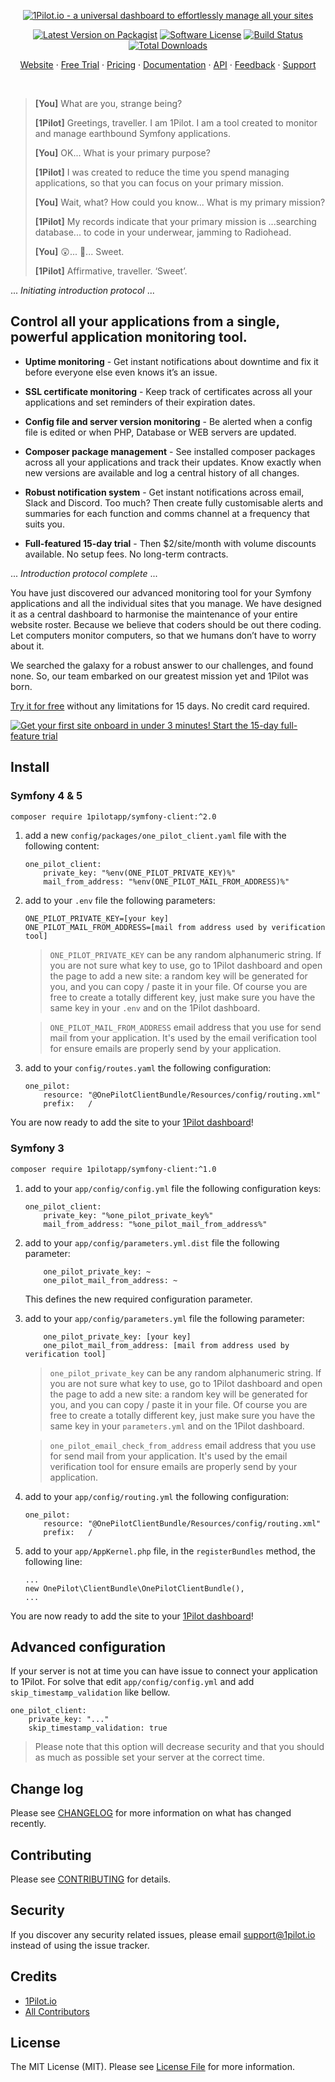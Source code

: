 <p align="center">
  <a href="https://1pilot.io/symfony"><img src="https://1pilot.io/assets/images/repos/1pilot_logo_symfony.png" alt="1Pilot.io - a universal dashboard to effortlessly manage all your sites"></a>
</p>

<p align="center">
<a href="https://packagist.org/packages/1pilotapp/symfony-client"><img alt="Latest Version on Packagist" src="https://img.shields.io/packagist/v/1pilotapp/symfony-client.svg?style=flat-square"></a>
<a href="https://github.com/1PilotApp/symfony-client/blob/master/LICENSE.md"><img alt="Software License" src="https://img.shields.io/badge/license-MIT-brightgreen.svg?style=flat-square"></a>
<a href="https://github.com/1PilotApp/symfony-client/actions"><img alt="Build Status" src="https://img.shields.io/github/workflow/status/1PilotApp/symfony-client/tests?label=tests&style=flat-square"></a>
<a href="https://packagist.org/packages/1PilotApp/symfony-client"><img alt="Total Downloads" src="https://img.shields.io/packagist/dt/1pilotapp/symfony-client.svg?style=flat-square"></a>
</p>

<p align="center">
  <a href="https://1pilot.io/symfony">Website</a>
  <span> · </span>
  <a href="https://app.1pilot.io/register">Free Trial</a>
  <span> · </span>
  <a href="https://1pilot.io/#pricing">Pricing</a>
  <span> · </span>
  <a href="https://docs.1pilot.io/setup/symfony" target="_blank" >Documentation</a>
  <span> · </span>
  <a href="https://docs.1pilot.io/api/introduction" target="_blank">API</a>
  <span> · </span>
  <a href="https://1pilot.nolt.io" target="_blank">Feedback</a>
  <span> · </span>
  <a href="mailto:support@1pilot.io" target="_blank">Support</a>
</p><br>

<blockquote>
<p><strong>[You]</strong> What are you, strange being?</p>
<p><strong>[1Pilot]</strong> Greetings, traveller. I am 1Pilot. I am a tool created to monitor and manage earthbound Symfony applications.</p>
<p><strong>[You]</strong> OK... What is your primary purpose?</p>
<p><strong>[1Pilot]</strong> I was created to reduce the time you spend managing applications, so that you can focus on your primary mission.</p>
<p><strong>[You]</strong> Wait, what? How could you know... What is my primary mission?</p>
<p><strong>[1Pilot]</strong> My records indicate that your primary mission is ...searching database... to code in your underwear, jamming to Radiohead.</p>
<p><strong>[You]</strong> 😲... 🤪... Sweet.</p>
<p><strong>[1Pilot]</strong> Affirmative, traveller. ‘Sweet’.</p>
</blockquote>

... _Initiating introduction protocol_ ...  

## Control all your applications from a single, powerful application monitoring tool.

- **Uptime monitoring** - Get instant notifications about downtime and fix it before everyone else even knows it’s an issue.  

- **SSL certificate monitoring** - Keep track of certificates across all your applications and set reminders of their expiration dates.  
- **Config file and server version monitoring** - Be alerted when a config file is edited or when PHP, Database or WEB servers are updated.  

- **Composer package management** - See installed composer packages across all your applications and track their updates. Know exactly when new versions are available and log a central history of all changes.  
  
- **Robust notification system** - Get instant notifications across email, Slack and Discord. Too much? Then create fully customisable alerts and summaries for each function and comms channel at a frequency that suits you.  

- **Full-featured 15-day trial** - Then $2/site/month with volume discounts available. No setup fees. No long-term contracts.  

... _Introduction protocol complete_ ...

You have just discovered our advanced monitoring tool for your Symfony applications and all the individual sites that you manage. We have designed it as a central dashboard to harmonise the maintenance of your entire website roster. Because we believe that coders should be out there coding. Let computers monitor computers, so that we humans don’t have to worry about it.

We searched the galaxy for a robust answer to our challenges, and found none. So, our team embarked on our greatest mission yet and 1Pilot was born.

<a href="https://app.1pilot.io/register">Try it for free</a> without any limitations for 15 days. No credit card required.

<a href="https://app.1pilot.io/register"><img src="https://user-images.githubusercontent.com/12028540/52998798-76510900-3424-11e9-9ad1-450ffc32f06a.jpg" alt="Get your first site onboard in under 3 minutes! Start the 15-day full-feature trial"></a>

## Install

### Symfony 4 & 5

``` bash
composer require 1pilotapp/symfony-client:^2.0
```

1. add a new `config/packages/one_pilot_client.yaml` file with the following content:
    ```
    one_pilot_client:
        private_key: "%env(ONE_PILOT_PRIVATE_KEY)%"
        mail_from_address: "%env(ONE_PILOT_MAIL_FROM_ADDRESS)%"
    ```

2. add to your `.env` file the following parameters:
    ```    
    ONE_PILOT_PRIVATE_KEY=[your key]
    ONE_PILOT_MAIL_FROM_ADDRESS=[mail from address used by verification tool]
    ```
    > `ONE_PILOT_PRIVATE_KEY` can be any random alphanumeric string. If you are not sure what key to use, go to 1Pilot dashboard and open the page to add a new site: a random key will be generated for you, and you can copy / paste it in your file. Of course you are free to create a totally different key, just make sure you have the same key in your `.env` and on the 1Pilot dashboard. 

    > `ONE_PILOT_MAIL_FROM_ADDRESS` email address that you use for send mail from your application. It's used by the email verification tool for ensure emails are properly send by your application. 

3. add to your `config/routes.yaml` the following configuration:
    ```
    one_pilot:
        resource: "@OnePilotClientBundle/Resources/config/routing.xml"
        prefix:   /
    ```

You are now ready to add the site to your [1Pilot dashboard](https://app.1pilot.io/sites/create)!

### Symfony 3

``` bash
composer require 1pilotapp/symfony-client:^1.0
```

1. add to your `app/config/config.yml` file the following configuration keys:
    ```
    one_pilot_client:
        private_key: "%one_pilot_private_key%"
        mail_from_address: "%one_pilot_mail_from_address%"
    ```

2. add to your `app/config/parameters.yml.dist` file the following parameter:
    ```
        one_pilot_private_key: ~
        one_pilot_mail_from_address: ~
    ```
    
   This defines the new required configuration parameter.
    
3. add to your `app/config/parameters.yml` file the following parameter: 

    ```
        one_pilot_private_key: [your key]
        one_pilot_mail_from_address: [mail from address used by verification tool]
    ```
    
    > `one_pilot_private_key` can be any random alphanumeric string. If you are not sure what key to use, go to 1Pilot dashboard and open the page to add a new site: a random key will be generated for you, and you can copy / paste it in your file. Of course you are free to create a totally different key, just make sure you have the same key in your `parameters.yml` and on the 1Pilot dashboard.

    > `one_pilot_email_check_from_address` email address that you use for send mail from your application. It's used by the email verification tool for ensure emails are properly send by your application. 

4. add to your `app/config/routing.yml` the following configuration:
    ```
    one_pilot:
        resource: "@OnePilotClientBundle/Resources/config/routing.xml"
        prefix:   /
    ```

5. add to your `app/AppKernel.php` file, in the `registerBundles` method, the following line:
    ```
    ...
    new OnePilot\ClientBundle\OnePilotClientBundle(),
    ...
    ```

You are now ready to add the site to your [1Pilot dashboard](https://app.1pilot.io/sites/create)!

## Advanced configuration
If your server is not at time you can have issue to connect your application to 1Pilot. For solve that edit `app/config/config.yml` and add `skip_timestamp_validation` like bellow.
```
one_pilot_client:
    private_key: "..."
    skip_timestamp_validation: true
```
> Please note that this option will decrease security and that you should as much as possible set your server at the correct time.

## Change log

Please see [CHANGELOG](CHANGELOG.md) for more information on what has changed recently.

## Contributing

Please see [CONTRIBUTING](CONTRIBUTING.md) for details.

## Security

If you discover any security related issues, please email support@1pilot.io instead of using the issue tracker.

## Credits

- [1Pilot.io](https://github.com/1PilotApp)
- [All Contributors](https://github.com/1PilotApp/symfony-client/contributors)

## License

The MIT License (MIT). Please see [License File](LICENSE.md) for more information.

